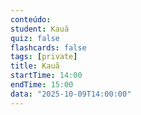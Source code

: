 ```yaml
---
conteúdo: 
student: Kauã
quiz: false
flashcards: false
tags: [private]
title: Kauã
startTime: 14:00
endTime: 15:00
data: "2025-10-09T14:00:00"
---
```

